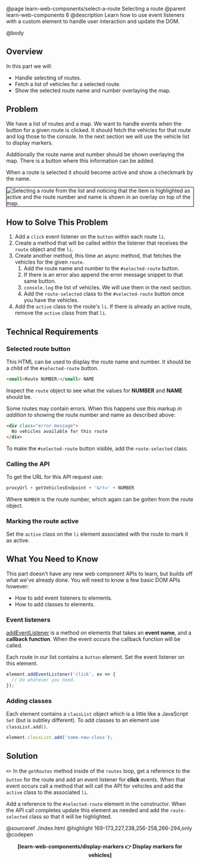 @page learn-web-components/select-a-route Selecting a route
@parent learn-web-components 6
@description Learn how to use event listeners with a custom element to handle user interaction and update the DOM.

@body

## Overview

In this part we will:

- Handle selecting of routes.
- Fetch a list of vehicles for a selected route.
- Show the selected route name and number overlaying the map.

## Problem

We have a list of routes and a map. We want to handle events when the button for a given route is clicked. It should fetch the vehicles for that route and log those to the console. In the next section we will use the vehicle list to display markers.

Additionally the route name and number should be shown overlaying the map. There is a button where this information can be added.

When a route is selected it should become active and show a checkmark by the name.

<img src="../static/img/web-components/bt-selecting-route.gif"
  style="border: solid 1px black; max-width: 100%;"
  title="Selecting a route from the list and noticing that the item is highlighted as active and the route number and name is shown in an overlay on top of the map." />

## How to Solve This Problem

1. Add a `click` event listener on the `button` within each route `li`.
1. Create a method that will be called within the listener that receives the `route` object and the `li`.
1. Create another method, this time an async method, that fetches the vehicles for the given `route`.
    1. Add the route name and number to the `#selected-route` button.
    1. If there is an error also append the error message snippet to that same button.
    1. `console.log` the list of vehicles. We will use them in the next section.
    1. Add the `route-selected` class to the `#selected-route` button once you have the vehicles.
1. Add the `active` class to the route's `li`. If there is already an active route, remove the `active` class from that `li`.

## Technical Requirements

### Selected route button

This HTML can be used to display the route name and number. It should be a child of the `#selected-route` button.

```html
<small>Route NUMBER:</small> NAME
```

Inspect the `route` object to see what the values for __NUMBER__ and __NAME__ should be.

Some routes may contain errors. When this happens use this markup *in addition to* showing the route number and name as described above:

```html
<div class="error-message">
  No vehicles available for this route
</div>
```

To make the `#selected-route` button visible, add the `route-selected` class.

### Calling the API

To get the URL for this API request use:

```js
proxyUrl + getVehiclesEndpoint + '&rt=' + NUMBER
```

Where `NUMBER` is the route number, which again can be gotten from the route object.

### Marking the route active

Set the `active` class on the `li` element associated with the route to mark it as active.

## What You Need to Know

This part doesn't have any new web component APIs to learn, but builds off what we've already done. You will need to know a few basic DOM APIs however:

* How to add event listeners to elements.
* How to add classes to elements.

### Event listeners

[addEventListener](https://developer.mozilla.org/en-US/docs/Web/API/EventTarget/addEventListener) is a method on elements that takes an __event name__, and a __callback function__. When the event occurs the callback function will be called.

Each route in our list contains a `button` element. Set the event listener on this element.

```js
element.addEventListener('click', ev => {
  // Do whatever you need.
});
```

### Adding classes

Each element contains a `classList` object which is a little like a JavaScript `Set` (but is subtley different). To add classes to an element use `classList.add()`.

```js
element.classList.add('some-new-class');
```

## Solution

✏️ In the `getRoutes` method inside of the `routes` loop, get a reference to the `button` for the route and add an event listener for __click__ events. When that event occurs call a method that will call the API for vehicles and add the `active` class to the associated `li`.

Add a reference to the `#selected-route` element in the constructor. When the API call completes update this element as needed and add the `route-selected` class so that it will be highlighted.

@sourceref ./index.html
@highlight 169-173,227,238,256-258,266-294,only
@codepen

<p style="font-weight: bold; text-align: center;">
[learn-web-components/display-markers 👉 Display markers for vehicles]
</p>
